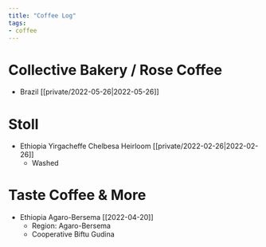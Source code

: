 ```yaml
---
title: "Coffee Log"
tags:
- coffee
---
```


# Collective Bakery / Rose Coffee
- Brazil [[private/2022-05-26|2022-05-26]]

# Stoll
- Ethiopia Yirgacheffe Chelbesa Heirloom [[private/2022-02-26|2022-02-26]]
	- Washed

# Taste Coffee & More
- Ethiopia Agaro-Bersema [[2022-04-20]]
	- Region: Agaro-Bersema
	- Cooperative Biftu Gudina
